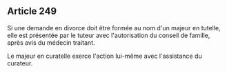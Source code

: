 Article 249
----
Si une demande en divorce doit être formée au nom d'un majeur en tutelle, elle
est présentée par le tuteur avec l'autorisation du conseil de famille, après
avis du médecin traitant.

Le majeur en curatelle exerce l'action lui-même avec l'assistance du curateur.
